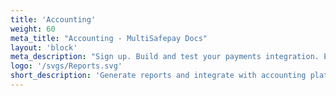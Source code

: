 ```yaml
---
title: 'Accounting'
weight: 60
meta_title: "Accounting - MultiSafepay Docs"
layout: 'block'
meta_description: "Sign up. Build and test your payments integration. Explore our products and services. Use our API Reference, SDKs, and wrappers. Get support."
logo: '/svgs/Reports.svg'
short_description: 'Generate reports and integrate with accounting platforms.'
---
```

